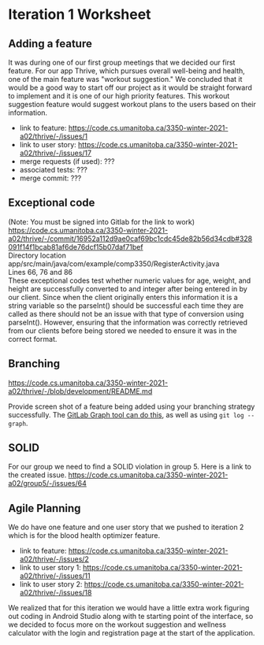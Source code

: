 Iteration 1 Worksheet
=====================

Adding a feature
-----------------

It was during one of our first group meetings that we decided our first feature. For our app Thrive, which pursues overall well-being and health, one of the main feature was "workout suggestion." We concluded that it would be a good way to start off our project as it would be straight forward to implement and it is one of our high priority features. This workout suggestion feature would suggest workout plans to the users based on their information. 

* link to feature: https://code.cs.umanitoba.ca/3350-winter-2021-a02/thrive/-/issues/1
* link to user story: https://code.cs.umanitoba.ca/3350-winter-2021-a02/thrive/-/issues/17
* merge requests (if used): ???
* associated tests: ???
* merge commit: ???

Exceptional code
----------------

(Note: You must be signed into Gitlab for the link to work)<br/>
https://code.cs.umanitoba.ca/3350-winter-2021-a02/thrive/-/commit/16952a112d9ae0caf69bc1cdc45de82b56d34cdb#328091f14f1bcab81af6de76dcf15b07daf71bef<br/>
Directory location<br/>
app/src/main/java/com/example/comp3350/RegisterActivity.java<br/>
Lines 66, 76 and 86<br/>
These exceptional codes test whether numeric values for age, weight, and height are successfully converted to and integer after being entered in by our client. Since when the client originally enters this information it is a string variable so the parseInt() should be successful each time they are called as there should not be an issue with that type of conversion using parseInt(). However, ensuring that the information was correctly retrieved from our clients before being stored we needed to ensure it was in the correct format.


Branching
----------

https://code.cs.umanitoba.ca/3350-winter-2021-a02/thrive/-/blob/development/README.md

Provide screen shot of a feature being added using your branching strategy
successfully. The [GitLab Graph tool can do this](https://code.cs.umanitoba.ca/comp3350-summer2019/cook-eBook/-/network/develop),
as well as using `git log --graph`.

SOLID
-----

For our group we need to find a SOLID violation in group 5. Here is a link to the created issue. 
https://code.cs.umanitoba.ca/3350-winter-2021-a02/group5/-/issues/64

Agile Planning
--------------

We do have one feature and one user story that we pushed to iteration 2 which is for the blood health optimizer feature. 
* link to feature: https://code.cs.umanitoba.ca/3350-winter-2021-a02/thrive/-/issues/2
* link to user story 1: https://code.cs.umanitoba.ca/3350-winter-2021-a02/thrive/-/issues/11
* link to user story 2: https://code.cs.umanitoba.ca/3350-winter-2021-a02/thrive/-/issues/18

We realized that for this iteration we would have a little extra work figuring out coding in Android Studio along with te starting point of the interface, so we decided to focus more on the workout suggestion and wellness calculator with the login and registration page at the start of the application. 
